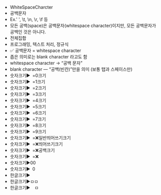 - WhiteSpaceCharcter
- 공백문자
- Ex.' ', \t, \n, \r, \f 등
- 모든 공백(space)은 공백문자(whitespace character)이지만, 모든 공백문자가 공백인 것은 아니다.
- 전체집합
- 프로그래밍, 텍스트 처리, 정규식
- ✅ 공백문자 = whitespace character
- 좁은 의미로는 blank character 라고도 함
- whitespace character → “공백 문자”
- blank character — “공백(빈칸)”만을 의미 (보통 탭과 스페이스만)
- 숫자크기▶️` `=0크기
- 숫자크기▶️` `=1크기
- 숫자크기▶️` `=2크기
- 숫자크기▶️` `=3크기
- 숫자크기▶️` `=4크기
- 숫자크기▶️` `=5크기
- 숫자크기▶️` `=6크기
- 숫자크기▶️` `=7크기
- 숫자크기▶️` `=8크기
- 숫자크기▶️` `=9크기
- 숫자크기▶️` `=❌일반띄어쓰기크기
- 숫자크기▶️` `=❌띄어쓰기크기
- 숫자크기▶️` `=❌공백크기
- 숫자크기▶️` `=❌` `
- 숫자크기▶️00
- 숫자크기▶️ 0
- 한글크기▶️`　`
- 한글크기▶️ㅁㅁ
- 한글크기▶️　ㅁ
